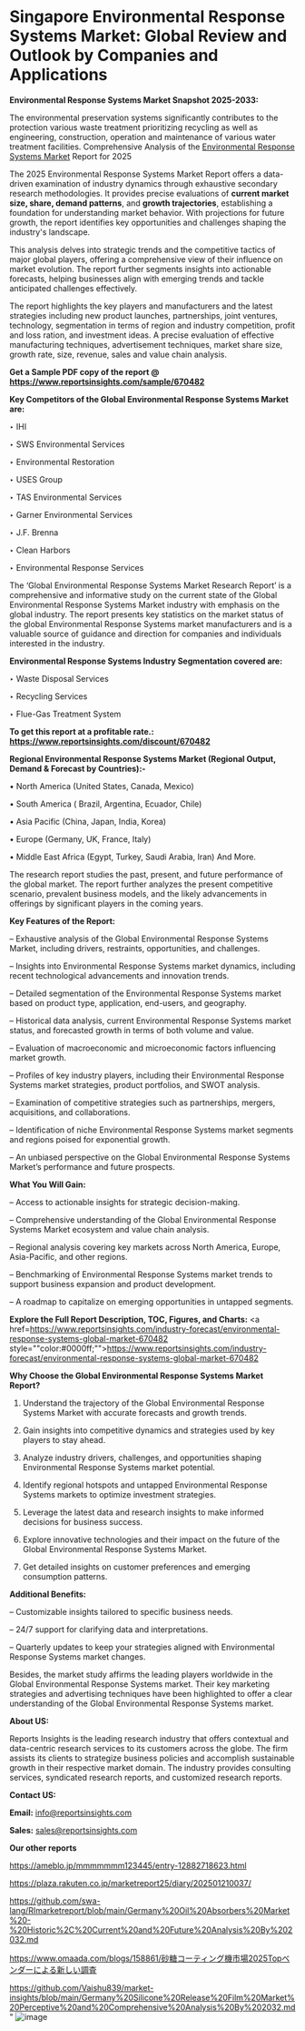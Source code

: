 # Singapore Environmental Response Systems Market: Global Review and Outlook by Companies and Applications

<strong>Environmental Response Systems Market Snapshot 2025-2033:</strong>

The environmental preservation systems significantly contributes to the protection various waste treatment prioritizing recycling as well as engineering, construction, operation and maintenance of various water treatment facilities. Comprehensive Analysis of the <a href=https://www.reportsinsights.com/sample/670482>Environmental Response Systems Market</a> Report for 2025

The 2025 Environmental Response Systems Market Report offers a data-driven examination of industry dynamics through exhaustive secondary research methodologies. It provides precise evaluations of <strong>current market size, share, demand patterns</strong>, and <strong>growth trajectories</strong>, establishing a foundation for understanding market behavior. With projections for future growth, the report identifies key opportunities and challenges shaping the industry's landscape.

This analysis delves into strategic trends and the competitive tactics of major global players, offering a comprehensive view of their influence on market evolution. The report further segments insights into actionable forecasts, helping businesses align with emerging trends and tackle anticipated challenges effectively.

The report highlights the key players and manufacturers and the latest strategies including new product launches, partnerships, joint ventures, technology, segmentation in terms of region and industry competition, profit and loss ration, and investment ideas. A precise evaluation of effective manufacturing techniques, advertisement techniques, market share size, growth rate, size, revenue, sales and value chain analysis.

<strong>Get a Sample PDF copy of the report @ <a href=https://www.reportsinsights.com/sample/670482 style=color:#0000ff;>https://www.reportsinsights.com/sample/670482</a></strong>

<strong>Key Competitors of the Global Environmental Response Systems Market are:</strong>

‣ IHI

‣ SWS Environmental Services

‣ Environmental Restoration

‣ USES Group

‣ TAS Environmental Services

‣ Garner Environmental Services

‣ J.F. Brenna

‣ Clean Harbors

‣ Environmental Response Services

The ‘Global Environmental Response Systems Market Research Report’ is a comprehensive and informative study on the current state of the Global Environmental Response Systems Market industry with emphasis on the global industry. The report presents key statistics on the market status of the global Environmental Response Systems market manufacturers and is a valuable source of guidance and direction for companies and individuals interested in the industry.

<strong>Environmental Response Systems Industry Segmentation covered are:</strong>

‣ Waste Disposal Services

‣ Recycling Services

‣ Flue-Gas Treatment System

<strong>To get this report at a profitable rate.: <a href=https://www.reportsinsights.com/discount/670482 style=color:#0000ff;>https://www.reportsinsights.com/discount/670482</a></strong>

<strong>Regional Environmental Response Systems Market (Regional Output, Demand &amp; Forecast by Countries):-</strong>

• North America (United States, Canada, Mexico)

• South America ( Brazil, Argentina, Ecuador, Chile)

• Asia Pacific (China, Japan, India, Korea)

• Europe (Germany, UK, France, Italy)

• Middle East Africa (Egypt, Turkey, Saudi Arabia, Iran) And More.

The research report studies the past, present, and future performance of the global market. The report further analyzes the present competitive scenario, prevalent business models, and the likely advancements in offerings by significant players in the coming years.

<strong>Key Features of the Report:</strong>

– Exhaustive analysis of the Global Environmental Response Systems Market, including drivers, restraints, opportunities, and challenges.

– Insights into Environmental Response Systems market dynamics, including recent technological advancements and innovation trends.

– Detailed segmentation of the Environmental Response Systems market based on product type, application, end-users, and geography.

– Historical data analysis, current Environmental Response Systems market status, and forecasted growth in terms of both volume and value.

– Evaluation of macroeconomic and microeconomic factors influencing market growth.

– Profiles of key industry players, including their Environmental Response Systems market strategies, product portfolios, and SWOT analysis.

– Examination of competitive strategies such as partnerships, mergers, acquisitions, and collaborations.

– Identification of niche Environmental Response Systems market segments and regions poised for exponential growth.

– An unbiased perspective on the Global Environmental Response Systems Market’s performance and future prospects.

<strong>What You Will Gain:</strong>

– Access to actionable insights for strategic decision-making.

– Comprehensive understanding of the Global Environmental Response Systems Market ecosystem and value chain analysis.

– Regional analysis covering key markets across North America, Europe, Asia-Pacific, and other regions.

– Benchmarking of Environmental Response Systems market trends to support business expansion and product development.

– A roadmap to capitalize on emerging opportunities in untapped segments.

<strong>Explore the Full Report Description, TOC, Figures, and Charts:</strong>
<a href=https://www.reportsinsights.com/industry-forecast/environmental-response-systems-global-market-670482 style=""color:#0000ff;"">https://www.reportsinsights.com/industry-forecast/environmental-response-systems-global-market-670482</a>

<strong>Why Choose the Global Environmental Response Systems Market Report?</strong>

1. Understand the trajectory of the Global Environmental Response Systems Market with accurate forecasts and growth trends.

2. Gain insights into competitive dynamics and strategies used by key players to stay ahead.

3. Analyze industry drivers, challenges, and opportunities shaping Environmental Response Systems market potential.

4. Identify regional hotspots and untapped Environmental Response Systems markets to optimize investment strategies.

5. Leverage the latest data and research insights to make informed decisions for business success.

6. Explore innovative technologies and their impact on the future of the Global Environmental Response Systems Market.

7. Get detailed insights on customer preferences and emerging consumption patterns.

<strong>Additional Benefits:</strong>

– Customizable insights tailored to specific business needs.

– 24/7 support for clarifying data and interpretations.

– Quarterly updates to keep your strategies aligned with Environmental Response Systems market changes.

Besides, the market study affirms the leading players worldwide in the Global Environmental Response Systems market. Their key marketing strategies and advertising techniques have been highlighted to offer a clear understanding of the Global Environmental Response Systems market.

<strong><strong>About US</strong>:</strong>

Reports Insights is the leading research industry that offers contextual and data-centric research services to its customers across the globe. The firm assists its clients to strategize business policies and accomplish sustainable growth in their respective market domain. The industry provides consulting services, syndicated research reports, and customized research reports.

<strong>Contact US:</strong>

<p class=><b>Email:</b> <a href=mailto:info@reportsinsights.com>info@reportsinsights.com</a></p>
<p class=><b>Sales:</b> <a href=mailto:sales@reportsinsights.com>sales@reportsinsights.com</a></p>

<strong>Our other reports</strong>

<a href=https://ameblo.jp/mmmmmmm123445/entry-12882718623.html>https://ameblo.jp/mmmmmmm123445/entry-12882718623.html</a>

<a href=https://plaza.rakuten.co.jp/marketreport25/diary/202501210037/>https://plaza.rakuten.co.jp/marketreport25/diary/202501210037/</a>

<a href=https://github.com/swa-lang/RImarketreport/blob/main/Germany%20Oil%20Absorbers%20Market%20-%20Historic%2C%20Current%20and%20Future%20Analysis%20By%202032.md>https://github.com/swa-lang/RImarketreport/blob/main/Germany%20Oil%20Absorbers%20Market%20-%20Historic%2C%20Current%20and%20Future%20Analysis%20By%202032.md</a>

<a href=https://www.omaada.com/blogs/158861/砂糖コーティング機市場2025Topベンダーによる新しい調査>https://www.omaada.com/blogs/158861/砂糖コーティング機市場2025Topベンダーによる新しい調査</a>

<a href=https://github.com/Vaishu839/market-insights/blob/main/Germany%20Silicone%20Release%20Film%20Market%20Perceptive%20and%20Comprehensive%20Analysis%20By%202032.md>https://github.com/Vaishu839/market-insights/blob/main/Germany%20Silicone%20Release%20Film%20Market%20Perceptive%20and%20Comprehensive%20Analysis%20By%202032.md</a>"
![image](https://github.com/user-attachments/assets/053273bb-0207-4b23-a6a9-7f6a928b4b12)
